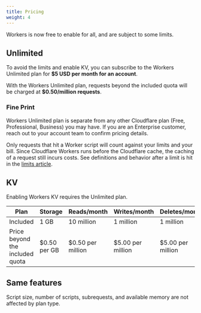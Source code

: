 ```yaml
---
title: Pricing
weight: 4
---
```


Workers is now free to enable for all, and are subject to some limits. 

## Unlimited 
To avoid the limits and enable KV, you can subscribe to the Workers Unlimited plan for **$5 USD per month for an account**. 

With the Workers Unlimited plan, requests beyond the included quota will be charged at **$0.50/million requests**.

### Fine Print

Workers Unlimited plan is separate from any other Cloudflare plan (Free, Professional, Business) you may have. If you are an Enterprise customer, reach out to your account team to confirm pricing details.

Only requests that hit a Worker script will count against your limits and your bill. Since Cloudflare Workers runs before the Cloudflare cache, the caching of a request still incurs costs. See definitions and behavior after a limit is hit in the [limits article](/about/limits).


## KV 

Enabling Workers KV requires the Unlimited plan.

| Plan                            | Storage      | Reads/month       | Writes/month      | Deletes/month     | Lists/month       |
| ------------------------------- | ------------ | ----------------- | ----------------- | ----------------- | ----------------- |
| Included                        | 1 GB         | 10 million        | 1 million         | 1 million         | 1 million         |
| Price beyond the included quota | $0.50 per GB | $0.50 per million | $5.00 per million | $5.00 per million | $5.00 per million |

## Same features 

  Script size, number of scripts, subrequests, and available memory are not affected by plan type.




